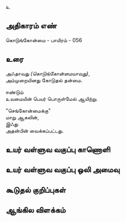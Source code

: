 உ


## அதிகாரம் எண்

கொடுங்கோன்மை - பாயிரம் - 056

## உரை

அஃதாவது _(கொடுங்கோன்மையாவது)_,  
அம்முறையினது கோடுதல் தன்மை.  

ஈண்டும்  
உவமையின் பெயர் 
பொருள்மேல் ஆயிற்று.  

"செங்கோன்மைக்கு"  
மாறு ஆகலின்,  
இஃது  
அதன்பின் வைக்கப்பட்டது.


## உயர் வள்ளுவ வகுப்பு காணொளி


## உயர் வள்ளுவ வகுப்பு ஒலி அமைவு 


## கூடுதல் குறிப்புகள்


## ஆங்கில விளக்கம்


